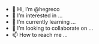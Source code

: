 - 👋 Hi, I’m @hegreco
- 👀 I’m interested in ...
- 🌱 I’m currently learning ...
- 💞️ I’m looking to collaborate on ...
- 📫 How to reach me ...

<!---
hegreco/hegreco is a ✨ special ✨ repository because its `README.md` (this file) appears on your GitHub profile.
You can click the Preview link to take a look at your changes.
--->
